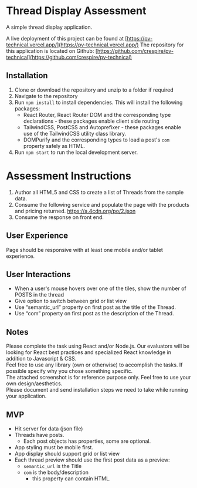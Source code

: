 # Thread Display Assessment

A simple thread display application.  

A live deployment of this project can be found at [https://pv-technical.vercel.app/](https://pv-technical.vercel.app/)
The repository for this application is located on Github: [https://github.com/crespire/pv-technical](https://github.com/crespire/pv-technical)

## Installation
1. Clone or download the repository and unzip to a folder if required
1. Navigate to the repository
1. Run `npm install` to install dependencies. This will install the following packages:
	  * React Router, React Router DOM and the corresponding type declarations - these packages enable client side routing
  	* TailwindCSS, PostCSS and Autoprefixer - these packages enable use of the TailwindCSS utility class library.
  	* DOMPurify and the corresponding types to load a post's `com` property safely as HTML.
1. Run `npm start` to run the local development server.

# Assessment Instructions

1. Author all HTML5 and CSS to create a list of Threads from the sample data.
1. Consume the following service and populate the page with the products and pricing returned. https://a.4cdn.org/po/2.json  
1. Consume the response on front end.

## User Experience
Page should be responsive with at least one mobile and/or tablet experience.

## User Interactions
* When a user's mouse hovers over one of the tiles, show the number of POSTS in the thread
* Give option to switch between grid or list view
* Use “semantic_url” property on first post as the title of the Thread.
* Use “com” property on first post as the description of the Thread.

## Notes
Please complete the task using React and/or Node.js. Our evaluators will be looking for React best practices and specialized React knowledge in addition to Javascript & CSS.  
Feel free to use any library (own or otherwise) to accomplish the tasks. If possible specify why you chose something specific.  
The attached screenshot is for reference purpose only. Feel free to use your own design/aesthetics.  
Please document and send installation steps we need to take while running your application.

## MVP
* Hit server for data (json file)
* Threads have posts.
  * Each post objects has properties, some are optional.
* App styling must be mobile first.
* App display should support grid or list view
* Each thread preview should use the first post data as a preview:
  * `semantic_url` is the Title
  * `com` is the body/description
    * this property can contain HTML.

